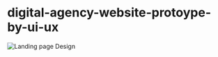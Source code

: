 # digital-agency-website-protoype-by-ui-ux
![Landing page Design](https://github.com/user-attachments/assets/bfe22147-949d-4fe5-b3a9-79ba8d373ff1)
